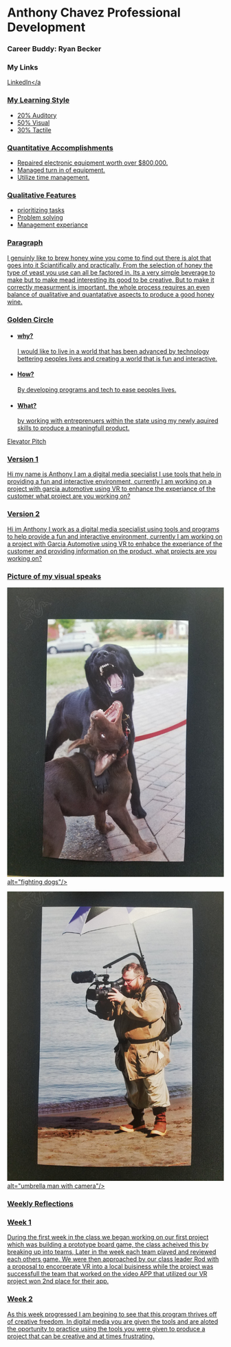 <!doctypehtml>

<h1>Anthony Chavez
Professional Development</h1>

<h3>Career Buddy: Ryan Becker</h3>

<h3>My Links</h3>

    
<a href="https://www.linkedin.com/in/anthony-chavez-a9913aa1/">LinkedIn</a
    
<h3>My Learning Style</h3>
<ul>
<li>20% Auditory</li>
<li>50% Visual</li>
<li>30% Tactile</li></ul>

<h3>Quantitative Accomplishments</h3>
 <ul>
   <li> Repaired electronic equipment worth over $800,000.</li>
   <li>Managed turn in of equipment.</li>
   <li>Utilize time management.</li></ul>
   
<h3>Qualitative Features</h3>
<ul>
   <li> prioritizing tasks</li>                                                       
   <li>Problem solving </li>
   <li>Management experiance</li></ul>
                    
<h3>Paragraph</h3>
                                                                 
   <p1> I genuinly like to brew honey wine you come to find out there is alot that goes into it Sciantifically and practically, From the selection of honey the type of yeast you use can all be factored in. Its a very simple beverage to make but to make mead interesting its good to be creative. But to make it correctly measurment is important. the whole process requires an even balance of qualitative and quantatative aspects to produce a good honey wine.</p1>
                                                                 
<h3>Golden Circle</h3>
<ul>
    <li><h4>why?</h4> I would like to live in a world that has been advanced by technology bettering peoples lives and creating a world that is fun and interactive.</li></ul>
<ul>
    <li><h4>How?</h4> By developing programs and tech to ease peoples lives.</li>
    <li><h4>What?</h4> by working with entreprenuers within the state using my newly aquired skills to produce a meaningfull product.</li></ul>

<h8>Elevator Pitch</h3>

<h3>Version 1</h3>
 
 <p> Hi my name is  Anthony I am a digital media specialist I use tools that help in providing a fun and interactive environment, currently I am working on a project with garcia automotive using VR to enhance the experiance of the customer what project are you working on?</p>
 
<h3>Version 2</h3>
                                                                                                                                                                                                                                                  
  <p>Hi im Anthony I work as a digital media specialist using tools and programs to help provide a fun and interactive environment, currently I am working on a project with Garcia Automotive using VR to enhabce the experiance of the customer and providing information on the product, what projects are you working on?</p>
  
<h3>Picture of my visual speaks</h3>

<img src="20190131_101452.jpg"/> alt="fighting dogs"/>
                                                                 
<img src="20190131_101506.jpg"/> alt="umbrella man with camera"/>
                                                                 
<h3>Weekly Reflections</3>

<h3>Week 1</h3>
<p>During the first week in the class we began working on our first project which was building a prototype board game, the class acheived this by breaking up into teams, Later in the week each team played and reviewed each others game. We were then approached by our class leader Rod with a proposal to encorperate VR into a local buisiness while the project was successfull the team that worked on the video APP that utilized our VR project won 2nd place for their app.</p>
<h3>Week 2</h3>
<p>As this week progressed I am begining to see that this program thrives off of creative freedom, In digital media you are given the tools and are aloted the oportunity to practice using the tools you were given to produce a project that can be creative and at times frustrating.</p>
